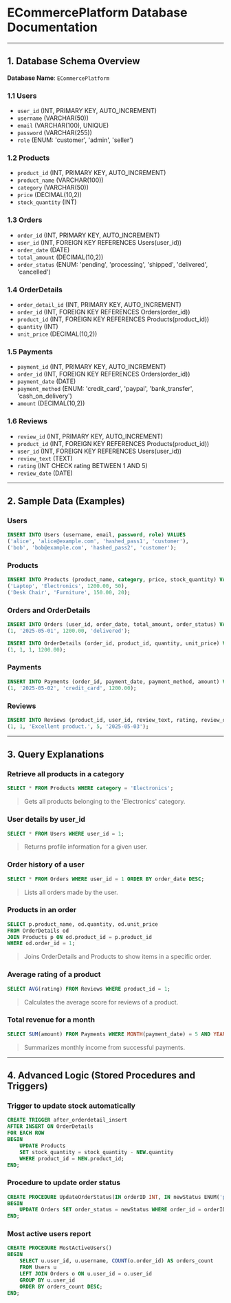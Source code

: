 
# ECommercePlatform Database Documentation

---

## 1. Database Schema Overview

**Database Name**: `ECommercePlatform`

### 1.1 Users

- `user_id` (INT, PRIMARY KEY, AUTO_INCREMENT)
- `username` (VARCHAR(50))
- `email` (VARCHAR(100), UNIQUE)
- `password` (VARCHAR(255))
- `role` (ENUM: 'customer', 'admin', 'seller')

### 1.2 Products

- `product_id` (INT, PRIMARY KEY, AUTO_INCREMENT)
- `product_name` (VARCHAR(100))
- `category` (VARCHAR(50))
- `price` (DECIMAL(10,2))
- `stock_quantity` (INT)

### 1.3 Orders

- `order_id` (INT, PRIMARY KEY, AUTO_INCREMENT)
- `user_id` (INT, FOREIGN KEY REFERENCES Users(user_id))
- `order_date` (DATE)
- `total_amount` (DECIMAL(10,2))
- `order_status` (ENUM: 'pending', 'processing', 'shipped', 'delivered', 'cancelled')

### 1.4 OrderDetails

- `order_detail_id` (INT, PRIMARY KEY, AUTO_INCREMENT)
- `order_id` (INT, FOREIGN KEY REFERENCES Orders(order_id))
- `product_id` (INT, FOREIGN KEY REFERENCES Products(product_id))
- `quantity` (INT)
- `unit_price` (DECIMAL(10,2))

### 1.5 Payments

- `payment_id` (INT, PRIMARY KEY, AUTO_INCREMENT)
- `order_id` (INT, FOREIGN KEY REFERENCES Orders(order_id))
- `payment_date` (DATE)
- `payment_method` (ENUM: 'credit_card', 'paypal', 'bank_transfer', 'cash_on_delivery')
- `amount` (DECIMAL(10,2))

### 1.6 Reviews

- `review_id` (INT, PRIMARY KEY, AUTO_INCREMENT)
- `product_id` (INT, FOREIGN KEY REFERENCES Products(product_id))
- `user_id` (INT, FOREIGN KEY REFERENCES Users(user_id))
- `review_text` (TEXT)
- `rating` (INT CHECK rating BETWEEN 1 AND 5)
- `review_date` (DATE)

---

## 2. Sample Data (Examples)

### Users

```sql
INSERT INTO Users (username, email, password, role) VALUES
('alice', 'alice@example.com', 'hashed_pass1', 'customer'),
('bob', 'bob@example.com', 'hashed_pass2', 'customer');
```

### Products

```sql
INSERT INTO Products (product_name, category, price, stock_quantity) VALUES
('Laptop', 'Electronics', 1200.00, 50),
('Desk Chair', 'Furniture', 150.00, 20);
```

### Orders and OrderDetails

```sql
INSERT INTO Orders (user_id, order_date, total_amount, order_status) VALUES
(1, '2025-05-01', 1200.00, 'delivered');

INSERT INTO OrderDetails (order_id, product_id, quantity, unit_price) VALUES
(1, 1, 1, 1200.00);
```

### Payments

```sql
INSERT INTO Payments (order_id, payment_date, payment_method, amount) VALUES
(1, '2025-05-02', 'credit_card', 1200.00);
```

### Reviews

```sql
INSERT INTO Reviews (product_id, user_id, review_text, rating, review_date) VALUES
(1, 1, 'Excellent product.', 5, '2025-05-03');
```

---

## 3. Query Explanations

### Retrieve all products in a category

```sql
SELECT * FROM Products WHERE category = 'Electronics';
```

> Gets all products belonging to the 'Electronics' category.

### User details by user_id

```sql
SELECT * FROM Users WHERE user_id = 1;
```

> Returns profile information for a given user.

### Order history of a user

```sql
SELECT * FROM Orders WHERE user_id = 1 ORDER BY order_date DESC;
```

> Lists all orders made by the user.

### Products in an order

```sql
SELECT p.product_name, od.quantity, od.unit_price
FROM OrderDetails od
JOIN Products p ON od.product_id = p.product_id
WHERE od.order_id = 1;
```

> Joins OrderDetails and Products to show items in a specific order.

### Average rating of a product

```sql
SELECT AVG(rating) FROM Reviews WHERE product_id = 1;
```

> Calculates the average score for reviews of a product.

### Total revenue for a month

```sql
SELECT SUM(amount) FROM Payments WHERE MONTH(payment_date) = 5 AND YEAR(payment_date) = 2025;
```

> Summarizes monthly income from successful payments.

---

## 4. Advanced Logic (Stored Procedures and Triggers)

### Trigger to update stock automatically

```sql
CREATE TRIGGER after_orderdetail_insert
AFTER INSERT ON OrderDetails
FOR EACH ROW
BEGIN
    UPDATE Products
    SET stock_quantity = stock_quantity - NEW.quantity
    WHERE product_id = NEW.product_id;
END;
```

### Procedure to update order status

```sql
CREATE PROCEDURE UpdateOrderStatus(IN orderID INT, IN newStatus ENUM('pending', 'processing', 'shipped', 'delivered', 'cancelled'))
BEGIN
    UPDATE Orders SET order_status = newStatus WHERE order_id = orderID;
END;
```

### Most active users report

```sql
CREATE PROCEDURE MostActiveUsers()
BEGIN
    SELECT u.user_id, u.username, COUNT(o.order_id) AS orders_count
    FROM Users u
    LEFT JOIN Orders o ON u.user_id = o.user_id
    GROUP BY u.user_id
    ORDER BY orders_count DESC;
END;
```


